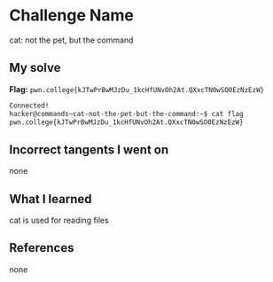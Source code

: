 # Challenge Name
cat: not the pet, but the command

## My solve
**Flag:** `pwn.college{kJTwPrBwMJzDu_1kcHfUNvOh2At.QXxcTN0wSO0EzNzEzW}`

```bash
Connected!
hacker@commands~cat-not-the-pet-but-the-command:~$ cat flag
pwn.college{kJTwPrBwMJzDu_1kcHfUNvOh2At.QXxcTN0wSO0EzNzEzW}
```
## Incorrect tangents I went on
none

## What I learned
cat is used for reading files

## References 
none
